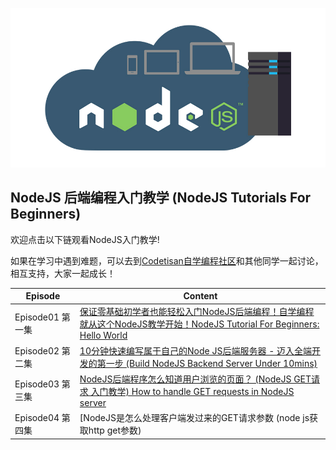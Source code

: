 ![nodejs](nodejs.jpg)

## NodeJS 后端编程入门教学 (NodeJS Tutorials For Beginners)

欢迎点击以下链观看NodeJS入门教学! 

如果在学习中遇到难题，可以去到[Codetisan自学编程社区](https://bit.ly/2AHylzN)和其他同学一起讨论，相互支持，大家一起成长！


| Episode | Content |
| ------ | ------ |
| Episode01 第一集 | [保证零基础初学者也能轻松入门NodeJS后端编程！自学编程就从这个NodeJS教学开始！NodeJS Tutorial For Beginners: Hello World](https://youtu.be/PQoK7r4MJoQ) |
| Episode02 第二集 | [10分钟快速编写属于自己的Node JS后端服务器 - 迈入全端开发的第一步 (Build NodeJS Backend Server Under 10mins)](https://youtu.be/zHB1dn8FU44) |
| Episode03 第三集 | [NodeJS后端程序怎么知道用户浏览的页面？ (NodeJS GET请求 入门教学) How to handle GET requests in NodeJS server](https://youtu.be/gOPS_1jgaR4)
| Episode04 第四集 | [NodeJS是怎么处理客户端发过来的GET请求参数 (node js获取http get参数) | NodeJS: How To Parse GET Query String](https://youtu.be/7e1wQDBxxek)

